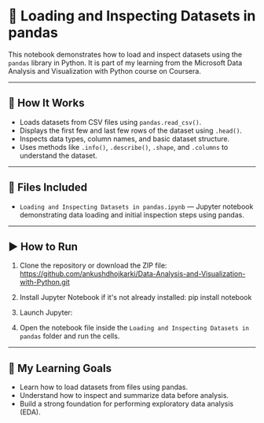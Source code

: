 # 📂 Loading and Inspecting Datasets in pandas

This notebook demonstrates how to load and inspect datasets using the `pandas` library in Python. It is part of my learning from the Microsoft Data Analysis and Visualization with Python course on Coursera.

---

## 📌 How It Works

- Loads datasets from CSV files using `pandas.read_csv()`.
- Displays the first few and last few rows of the dataset using `.head()`.
- Inspects data types, column names, and basic dataset structure.
- Uses methods like `.info()`, `.describe()`, `.shape`, and `.columns` to understand the dataset.

---

## 📁 Files Included

- `Loading and Inspecting Datasets in pandas.ipynb` — Jupyter notebook demonstrating data loading and initial inspection steps using pandas.

---

## ▶️ How to Run

1. Clone the repository or download the ZIP file:
  https://github.com/ankushdhojkarki/Data-Analysis-and-Visualization-with-Python.git

2. Install Jupyter Notebook if it's not already installed:
     pip install notebook
    
3. Launch Jupyter:

4. Open the notebook file inside the `Loading and Inspecting Datasets in pandas` folder and run the cells.

---

## 🚀 My Learning Goals

- Learn how to load datasets from files using pandas.
- Understand how to inspect and summarize data before analysis.
- Build a strong foundation for performing exploratory data analysis (EDA).


   

     
  

